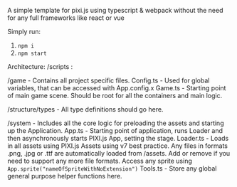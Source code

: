 A simple template for pixi.js using typescript & webpack without the need for any full frameworks like react or vue

Simply run:
1. `npm i`
2. `npm start`

Architecture:
/scripts :

/game - Contains all project specific files. 
Config.ts - Used for global variables, that can be accessed with App.config.x
Game.ts - Starting point of main game scene. Should be root for all the containers and main logic.

/structure/types - All type definitions should go here.

/system - Includes all the core logic for preloading the assets and starting up the Application.
App.ts - Starting point of application, runs Loader and then asynchronously starts PIXI.js App, setting the stage.
Loader.ts - Loads in all assets using PIXI.js Assets using v7 best practice.
    Any files in formats .png, .jpg or .ttf are automatically loaded from /assets. 
    Add or remove if you need to support any more file formats.
    Access any sprite using `App.sprite("nameOfSpriteWithNoExtension")`
Tools.ts - Store any global general purpose helper functions here.